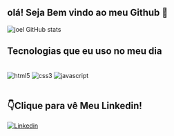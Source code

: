 ## olá! Seja Bem vindo ao meu Github 🤙


![joel GitHub stats](https://github-readme-stats.vercel.app/api?username=joelmoreira013&show_icons=true&theme=radical)

## Tecnologias que eu uso no meu dia

<div style="display: inline-block"><br>
<img align="center" alt="html5" src="https://img.shields.io/badge/HTML5-E34F26?style=for-the-badge&logo=html5&logoColor=white">
<img align="center" alt="css3"src="https://img.shields.io/badge/CSS3-1572B6?style=for-the-badge&logo=css3&logoColor=white">
<img align="center" alt="javascript" src="https://img.shields.io/badge/JavaScript-F7DF1E?style=for-the-badge&logo=javascript&logoColor=black">
</div><br><br>


## 👇Clique para vê Meu Linkedin!

[![Linkedin](https://img.shields.io/badge/LinkedIn-0077B5?style=for-the-badge&logo=linkedin&logoColor=white)](https://www.linkedin.com/in/joel-rodrigues-54a037193/)
